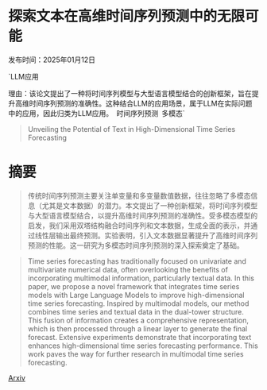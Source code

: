 # 探索文本在高维时间序列预测中的无限可能

发布时间：2025年01月12日

`LLM应用

理由：该论文提出了一种将时间序列模型与大型语言模型结合的创新框架，旨在提升高维时间序列预测的准确性。这种结合LLM的应用场景，属于LLM在实际问题中的应用，因此归类为LLM应用。` `时间序列预测` `多模态`

> Unveiling the Potential of Text in High-Dimensional Time Series Forecasting

# 摘要

> 传统时间序列预测主要关注单变量和多变量数值数据，往往忽略了多模态信息（尤其是文本数据）的潜力。本文提出了一种创新框架，将时间序列模型与大型语言模型结合，以提升高维时间序列预测的准确性。受多模态模型的启发，我们采用双塔结构融合时间序列和文本数据，生成全面的表示，并通过线性层输出最终预测。实验表明，引入文本数据显著提升了高维时间序列预测的性能。这一研究为多模态时间序列预测的深入探索奠定了基础。

> Time series forecasting has traditionally focused on univariate and multivariate numerical data, often overlooking the benefits of incorporating multimodal information, particularly textual data. In this paper, we propose a novel framework that integrates time series models with Large Language Models to improve high-dimensional time series forecasting. Inspired by multimodal models, our method combines time series and textual data in the dual-tower structure. This fusion of information creates a comprehensive representation, which is then processed through a linear layer to generate the final forecast. Extensive experiments demonstrate that incorporating text enhances high-dimensional time series forecasting performance. This work paves the way for further research in multimodal time series forecasting.

[Arxiv](https://arxiv.org/abs/2501.07048)